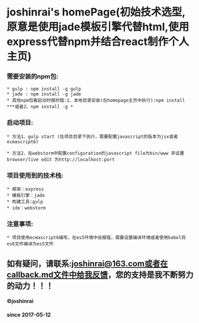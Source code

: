 # joshinrai's homePage(初始技术选型,原意是使用jade模板引擎代替html,使用express代替npm并结合react制作个人主页)

### 需要安装的npm包:
    * gulp : npm install -g gulp
    * jade : npm install -g jade
    * 其他npm包看启动时报的错:1、本地目录安装(在homepage主页中执行):npm install ***或者2、npm install -g *

### 启动项目:
    * 方法1、gulp start (在项目目录下执行，需要配置javascript的版本为jsx或者ecmascript6)

    * 方法2、在webstorm中配置configuration的javascript file为bin/www 并设置browser/live edit 为http://localhost:port

### 项目使用到的技术栈:
    * 框架：express
    * 模板引擎：jade
    * 构建工具:gulp
    * ide：webstorm

### 注意事项:
    * 项目使用ecmascript6编写，在es5环境中会报错，需要设置编译环境或者使用babel将es6文件编译为es5文件

## 如有疑问，请联系:joshinrai@163.com或者在callback.md文件中给我反馈，您的支持是我不断努力的动力！！！
#### ©joshinrai
#### since 2017-05-12